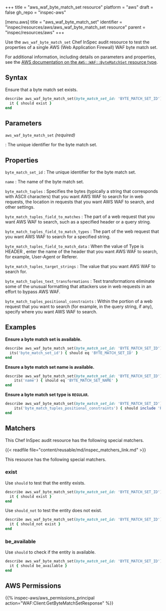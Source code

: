 +++
title = "aws_waf_byte_match_set resource"
platform = "aws"
draft = false
gh_repo = "inspec-aws"

[menu.aws]
title = "aws_waf_byte_match_set"
identifier = "inspec/resources/aws/aws_waf_byte_match_set resource"
parent = "inspec/resources/aws"
+++

Use the `aws_waf_byte_match_set` Chef InSpec audit resource to test the properties of a single AWS (Web Application Firewall) WAF byte match set.

For additional information, including details on parameters and properties, see the [AWS documentation on the `AWS::WAF::ByteMatchSet` resource type](https://docs.aws.amazon.com/AWSCloudFormation/latest/UserGuide/aws-resource-waf-bytematchset.html).

## Syntax

Ensure that a byte match set exists.

```ruby
describe aws_waf_byte_match_set(byte_match_set_id: 'BYTE_MATCH_SET_ID') do
  it { should exist }
end
```

## Parameters

`aws_waf_byte_match_set` _(required)_

: The unique identifier for the byte match set.

## Properties

`byte_match_set_id`
: The unique identifier for the byte match set.

`name`
: The name of the byte match set.

`byte_match_tuples`
: Specifies the bytes (typically a string that corresponds with ASCII characters) that you want AWS WAF to search for in web requests, the location in requests that you want AWS WAF to search, and other settings.

`byte_match_tuples_field_to_matches`
: The part of a web request that you want AWS WAF to search, such as a specified header or a query string.

`byte_match_tuples_field_to_match_types`
: The part of the web request that you want AWS WAF to search for a specified string.

`byte_match_tuples_field_to_match_data`
: When the value of Type is HEADER , enter the name of the header that you want AWS WAF to search, for example, User-Agent or Referer.

`byte_match_tuples_target_strings`
: The value that you want AWS WAF to search for.

`byte_match_tuples_text_transformations`
: Text transformations eliminate some of the unusual formatting that attackers use in web requests in an effort to bypass AWS WAF.

`byte_match_tuples_positional_constraints`
: Within the portion of a web request that you want to search (for example, in the query string, if any), specify where you want AWS WAF to search.

## Examples

**Ensure a byte match set is available.**

```ruby
describe aws_waf_byte_match_set(byte_match_set_id: 'BYTE_MATCH_SET_ID') do
  its('byte_match_set_id') { should eq 'BYTE_MATCH_SET_ID' }
end
```

**Ensure a byte match set name is available.**

```ruby
describe aws_waf_byte_match_set(byte_match_set_id: 'BYTE_MATCH_SET_ID') do
    its('name') { should eq 'BYTE_MATCH_SET_NAME' }
end
```

**Ensure a byte match set type is `REGULAR`.**

```ruby
describe aws_waf_byte_match_set(byte_match_set_id: 'BYTE_MATCH_SET_ID') do
    its('byte_match_tuples_positional_constraints') { should include 'REGULAR' }
end
```

## Matchers

This Chef InSpec audit resource has the following special matchers.

{{< readfile file="content/reusable/md/inspec_matchers_link.md" >}}

This resource has the following special matchers.

### exist

Use `should` to test that the entity exists.

```ruby
describe aws_waf_byte_match_set(byte_match_set_id: 'BYTE_MATCH_SET_ID') do
  it { should exist }
end
```

Use `should_not` to test the entity does not exist.

```ruby
describe aws_waf_byte_match_set(byte_match_set_id: 'BYTE_MATCH_SET_ID') do
  it { should_not exist }
end
```

### be_available

Use `should` to check if the entity is available.

```ruby
describe aws_waf_byte_match_set(byte_match_set_id: 'BYTE_MATCH_SET_ID') do
  it { should be_available }
end
```

## AWS Permissions

{{% inspec-aws/aws_permissions_principal action="WAF:Client:GetByteMatchSetResponse" %}}
